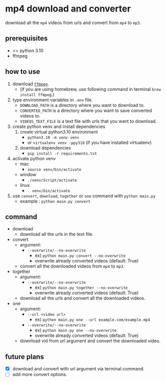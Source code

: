 # mp4 download and converter

download all the `mp4` videos from urls and convert from `mp4` to `mp3`.

## prerequisites
- <= python 3.10
- ffmpeg

## how to use
1. download [`ffmpeg`](https://ffmpeg.org/).
    - (if you are using homebrew, use following command in terminal `brew install ffmpeg`.)
2. type environment variables in `.env` file.
    - `DOWNLOAD_PATH` is a directory where you want to download to.
    - `CONVERTED_PATH` is a directory where you want to save converted videos to.
    - `VIDEOS_TEXT_FILE` is a text file with urls that you want to download.
3. create python venv and install dependencies
    1. create virtual python3.10 environment
        - `python3.10 -m venv venv`
        - or `virtualenv venv -ppy310` (if you have installed virtualenv)
    2. download dependencies
        - `pip install -r requirements.txt`
4. activate python venv
    - mac
        - `source venv/bin/activate`
    - window
        - `./venv/Script/activate`
    - linux
        - `. venv/bin/activate`
5. use `convert`, `download`, `together` or `one` command with `python main.py`
    - example : `python main.py convert`

## command
- download
    - download all the urls in the text file.
- convert
    - argument:
        - `--overwrite/--no-overwrite`
            - ex) `python main.py convert --no-overwrite`
            - overwrite already converted videos (default: True)
    - convert all the downloaded videos from `mp4` to `mp3`.
- together
    - argument:
        - `--overwrite/--no-overwrite`
            - ex) `python main.py together --no-overwrite`
            - overwrite already converted videos (default: True)
    - download all the urls and convert all the downloaded videos.
- one
    - argument:
        - `--url <video url>`
            - ex) `python main.py one --url example.com/example.mp4`
        - `--overwrite/--no-overwrite`
            - ex) `python main.py one --no-overwrite`
            - overwrite already converted videos (default: True)
    - download vid from url argument and convert the downloaded video.

## future plans
- [x] download and convert with url argument via terminal command.
- [ ] add more convert options.
